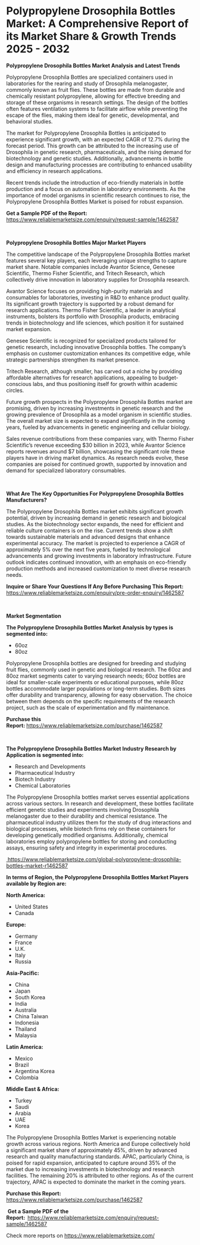 <p><h1>Polypropylene Drosophila Bottles Market: A Comprehensive Report of its Market Share & Growth Trends 2025 - 2032</h1></p><p><strong>Polypropylene Drosophila Bottles Market Analysis and Latest Trends</strong></p>
<p><p>Polypropylene Drosophila Bottles are specialized containers used in laboratories for the rearing and study of Drosophila melanogaster, commonly known as fruit flies. These bottles are made from durable and chemically resistant polypropylene, allowing for effective breeding and storage of these organisms in research settings. The design of the bottles often features ventilation systems to facilitate airflow while preventing the escape of the flies, making them ideal for genetic, developmental, and behavioral studies.</p><p>The market for Polypropylene Drosophila Bottles is anticipated to experience significant growth, with an expected CAGR of 12.7% during the forecast period. This growth can be attributed to the increasing use of Drosophila in genetic research, pharmaceuticals, and the rising demand for biotechnology and genetic studies. Additionally, advancements in bottle design and manufacturing processes are contributing to enhanced usability and efficiency in research applications. </p><p>Recent trends include the introduction of eco-friendly materials in bottle production and a focus on automation in laboratory environments. As the importance of model organisms in scientific research continues to rise, the Polypropylene Drosophila Bottles Market is poised for robust expansion.</p></p>
<p><strong>Get a Sample PDF of the Report:&nbsp;</strong> <a href="https://www.reliablemarketsize.com/enquiry/request-sample/1462587?utm_campaign=2634&utm_medium=2&utm_source=Github&utm_content=ia&utm_term=05042025&utm_id=polypropylene-drosophila-bottles">https://www.reliablemarketsize.com/enquiry/request-sample/1462587</a></p>
<p>&nbsp;</p>
<p><strong>Polypropylene Drosophila Bottles Major Market Players</strong></p>
<p><p>The competitive landscape of the Polypropylene Drosophila Bottles market features several key players, each leveraging unique strengths to capture market share. Notable companies include Avantor Science, Genesee Scientific, Thermo Fisher Scientific, and Tritech Research, which collectively drive innovation in laboratory supplies for Drosophila research.</p><p>Avantor Science focuses on providing high-purity materials and consumables for laboratories, investing in R&D to enhance product quality. Its significant growth trajectory is supported by a robust demand for research applications. Thermo Fisher Scientific, a leader in analytical instruments, bolsters its portfolio with Drosophila products, embracing trends in biotechnology and life sciences, which position it for sustained market expansion.</p><p>Genesee Scientific is recognized for specialized products tailored for genetic research, including innovative Drosophila bottles. The company’s emphasis on customer customization enhances its competitive edge, while strategic partnerships strengthen its market presence.</p><p>Tritech Research, although smaller, has carved out a niche by providing affordable alternatives for research applications, appealing to budget-conscious labs, and thus positioning itself for growth within academic circles.</p><p>Future growth prospects in the Polypropylene Drosophila Bottles market are promising, driven by increasing investments in genetic research and the growing prevalence of Drosophila as a model organism in scientific studies. The overall market size is expected to expand significantly in the coming years, fueled by advancements in genetic engineering and cellular biology.</p><p>Sales revenue contributions from these companies vary, with Thermo Fisher Scientific’s revenue exceeding $30 billion in 2023, while Avantor Science reports revenues around $7 billion, showcasing the significant role these players have in driving market dynamics. As research needs evolve, these companies are poised for continued growth, supported by innovation and demand for specialized laboratory consumables.</p></p>
<p>&nbsp;</p>
<p><strong>What Are The Key Opportunities For Polypropylene Drosophila Bottles Manufacturers?</strong></p>
<p><p>The Polypropylene Drosophila Bottles market exhibits significant growth potential, driven by increasing demand in genetic research and biological studies. As the biotechnology sector expands, the need for efficient and reliable culture containers is on the rise. Current trends show a shift towards sustainable materials and advanced designs that enhance experimental accuracy. The market is projected to experience a CAGR of approximately 5% over the next five years, fueled by technological advancements and growing investments in laboratory infrastructure. Future outlook indicates continued innovation, with an emphasis on eco-friendly production methods and increased customization to meet diverse research needs.</p></p>
<p><strong>Inquire or Share Your Questions If Any Before Purchasing This Report:</strong> <a href="https://www.reliablemarketsize.com/enquiry/pre-order-enquiry/1462587?utm_campaign=2634&utm_medium=2&utm_source=Github&utm_content=ia&utm_term=05042025&utm_id=polypropylene-drosophila-bottles">https://www.reliablemarketsize.com/enquiry/pre-order-enquiry/1462587</a></p>
<p>&nbsp;</p>
<p><strong>Market Segmentation</strong></p>
<p><strong>The Polypropylene Drosophila Bottles Market Analysis by types is segmented into:</strong></p>
<p><ul><li>60oz</li><li>80oz</li></ul></p>
<p><p>Polypropylene Drosophila bottles are designed for breeding and studying fruit flies, commonly used in genetic and biological research. The 60oz and 80oz market segments cater to varying research needs; 60oz bottles are ideal for smaller-scale experiments or educational purposes, while 80oz bottles accommodate larger populations or long-term studies. Both sizes offer durability and transparency, allowing for easy observation. The choice between them depends on the specific requirements of the research project, such as the scale of experimentation and fly maintenance.</p></p>
<p><strong>Purchase this Report:&nbsp;</strong><a href="https://www.reliablemarketsize.com/purchase/1462587?utm_campaign=2634&utm_medium=2&utm_source=Github&utm_content=ia&utm_term=05042025&utm_id=polypropylene-drosophila-bottles">https://www.reliablemarketsize.com/purchase/1462587</a></p>
<p>&nbsp;</p>
<p><strong>The Polypropylene Drosophila Bottles Market Industry Research by Application is segmented into:</strong></p>
<p><ul><li>Research and Developments</li><li>Pharmaceutical Industry</li><li>Biotech Industry</li><li>Chemical Laboratories</li></ul></p>
<p><p>The Polypropylene Drosophila bottles market serves essential applications across various sectors. In research and development, these bottles facilitate efficient genetic studies and experiments involving Drosophila melanogaster due to their durability and chemical resistance. The pharmaceutical industry utilizes them for the study of drug interactions and biological processes, while biotech firms rely on these containers for developing genetically modified organisms. Additionally, chemical laboratories employ polypropylene bottles for storing and conducting assays, ensuring safety and integrity in experimental procedures.</p></p>
<p><a href="https://www.reliablemarketsize.com/global-polypropylene-drosophila-bottles-market-r1462587?utm_campaign=2634&utm_medium=2&utm_source=Github&utm_content=ia&utm_term=05042025&utm_id=polypropylene-drosophila-bottles">&nbsp;https://www.reliablemarketsize.com/global-polypropylene-drosophila-bottles-market-r1462587</a></p>
<p><strong>In terms of Region, the Polypropylene Drosophila Bottles Market Players available by Region are:</strong></p>
<p>
    <p> <strong> North America: </strong>
        <ul>
            <li>United States</li>
            <li>Canada</li>
        </ul>
        </p> 
    <p> <strong> Europe: </strong>
        <ul>
            <li>Germany</li>
            <li>France</li>
            <li>U.K.</li>
            <li>Italy</li>
            <li>Russia</li>
        </ul>
        </p> 
    <p> <strong> Asia-Pacific: </strong>
        <ul>
            <li>China</li>
            <li>Japan</li>
            <li>South Korea</li>
            <li>India</li>
            <li>Australia</li>
            <li>China Taiwan</li>
            <li>Indonesia</li>
            <li>Thailand</li>
            <li>Malaysia</li>
        </ul>
        </p> 
    <p> <strong> Latin America: </strong>
        <ul>
            <li>Mexico</li>
            <li>Brazil</li>
            <li>Argentina Korea</li>
            <li>Colombia</li>
        </ul>
        </p> 
    <p> <strong> Middle East & Africa: </strong>
        <ul>
            <li>Turkey</li>
            <li>Saudi</li>
            <li>Arabia</li>
            <li>UAE</li>
            <li>Korea</li>
        </ul>
    </p>
    </p>
<p><p>The Polypropylene Drosophila Bottles Market is experiencing notable growth across various regions. North America and Europe collectively hold a significant market share of approximately 45%, driven by advanced research and quality manufacturing standards. APAC, particularly China, is poised for rapid expansion, anticipated to capture around 35% of the market due to increasing investments in biotechnology and research facilities. The remaining 20% is attributed to other regions. As of the current trajectory, APAC is expected to dominate the market in the coming years.</p></p>
<p><strong>Purchase this Report: </strong><a href="https://www.reliablemarketsize.com/purchase/1462587?utm_campaign=2634&utm_medium=2&utm_source=Github&utm_content=ia&utm_term=05042025&utm_id=polypropylene-drosophila-bottles">https://www.reliablemarketsize.com/purchase/1462587</a></p>
<p>&nbsp;<strong>Get a Sample PDF of the Report:&nbsp;&nbsp;</strong><a href="https://www.reliablemarketsize.com/enquiry/request-sample/1462587?utm_campaign=2634&utm_medium=2&utm_source=Github&utm_content=ia&utm_term=05042025&utm_id=polypropylene-drosophila-bottles">https://www.reliablemarketsize.com/enquiry/request-sample/1462587</a></p>
<p><strong></strong></p>
<p>Check more reports on <a href="https://www.reliablemarketsize.com/?utm_campaign=2634&utm_medium=2&utm_source=Github&utm_content=ia&utm_term=05042025&utm_id=polypropylene-drosophila-bottles">https://www.reliablemarketsize.com/</a></p>